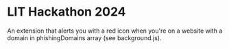 # LIT Hackathon 2024
An extension that alerts you with a red icon when you're on a website with a domain in phishingDomains array (see background.js).
